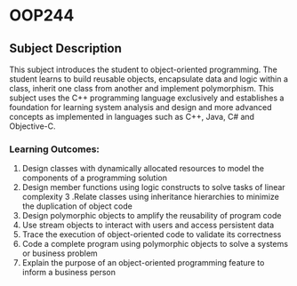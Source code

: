# OOP244
	
  
## Subject Description
This subject introduces the student to object-oriented programming.
The student learns to build reusable objects, encapsulate data and logic within a class, 
inherit one class from another and implement polymorphism.  This subject uses the C++ programming 
language exclusively and establishes a foundation for learning system analysis and design 
and more advanced concepts as implemented in languages such as C++, Java, C# and Objective-C.  
  
  
 ### Learning Outcomes:
1. Design classes with dynamically allocated resources to model the components of a programming solution
2. Design member functions using logic constructs to solve tasks of linear complexity
3 .Relate classes using inheritance hierarchies to minimize the duplication of object code
4. Design polymorphic objects to amplify the reusability of program code
5. Use stream objects to interact with users and access persistent data
6. Trace the execution of object-oriented code to validate its correctness
7. Code a complete program using polymorphic objects to solve a systems or business problem
8. Explain the purpose of an object-oriented programming feature to inform a business person

